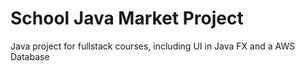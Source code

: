 # School Java Market Project
Java project for fullstack courses, including UI in Java FX and a AWS Database
